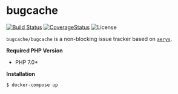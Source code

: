 # bugcache

[![Build Status](https://img.shields.io/travis/bugcache/bugcache/master.svg?style=flat-square)](https://travis-ci.org/bugcache/bugcache)
[![CoverageStatus](https://img.shields.io/coveralls/bugcache/bugcache/master.svg?style=flat-square)](https://coveralls.io/github/bugcache/bugcache?branch=master)
![License](https://img.shields.io/badge/license-MIT-blue.svg?style=flat-square)


`bugcache/bugcache` is a non-blocking issue tracker based on [`aerys`](https://github.com/amphp/aerys).

**Required PHP Version**

- PHP 7.0+

**Installation**

```
$ docker-compose up
```